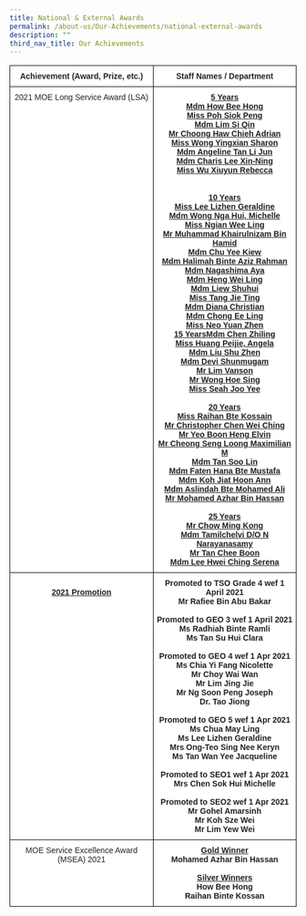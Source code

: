 ```yaml
---
title: National & External Awards
permalink: /about-us/Our-Achievements/national-external-awards
description: ""
third_nav_title: Our Achievements
---
```

<style type="text/css">
.tg  {border-collapse:collapse;border-spacing:0;}
.tg td{border-color:black;border-style:solid;border-width:1px;font-family:Arial, sans-serif;font-size:14px;
  overflow:hidden;padding:10px 5px;word-break:normal;}
.tg th{border-color:black;border-style:solid;border-width:1px;font-family:Arial, sans-serif;font-size:14px;
  font-weight:normal;overflow:hidden;padding:10px 5px;word-break:normal;}
.tg .tg-yelj{background-color:#FFF;color:#222;font-weight:bold;text-align:center;text-decoration:underline;vertical-align:top}
.tg .tg-4ufn{background-color:#FFF;color:#222;font-weight:bold;text-align:center;vertical-align:top}
.tg .tg-ok3k{background-color:#ffffff;color:#222;text-align:center;vertical-align:top}
.tg .tg-otxl{background-color:#ffffff;color:#222;font-weight:bold;text-align:center;text-decoration:underline;vertical-align:top}
.tg .tg-lygy{background-color:#FFF;color:#222;text-align:center;vertical-align:top}
</style>
<table class="tg">
<thead>
  <tr>
    <th class="tg-4ufn">Achievement <span style="background-color:initial">(Award, Prize, etc.)</span></th>
    <th class="tg-4ufn">Staff Names / Department</th>
  </tr>
</thead>
<tbody>
  <tr>
    <td class="tg-ok3k">2021 MOE Long Service Award (LSA)<br></td>
    <td class="tg-yelj">5 Years<br><span style="color:#222">Mdm How Bee Hong</span><br><span style="background-color:initial">Miss Poh Siok Peng</span><br><span style="background-color:initial">Mdm Lim Si Qin</span><br>Mr Choong Haw Chieh Adrian<br><span style="background-color:initial">Miss Wong Yingxian Sharon</span><br><span style="background-color:initial">Mdm Angeline Tan Li Jun</span><br><span style="background-color:initial">Mdm Charis Lee Xin-Ning</span><br><span style="background-color:initial">Miss Wu Xiuyun Rebecca</span><br><br><br>10 Years<br><span style="background-color:initial">Miss Lee Lizhen Geraldine</span><br><span style="background-color:initial">Mdm Wong Nga Hui, Michelle</span><br><span style="background-color:initial">Miss Ngian Wee Ling</span><br><span style="background-color:initial">Mr Muhammad Khairulnizam Bin Hamid</span><br><span style="background-color:initial">Mdm Chu Yee Kiew</span><br><span style="background-color:initial">Mdm Halimah Binte Aziz Rahman</span><br><span style="background-color:initial">Mdm Nagashima Aya</span><br><span style="background-color:initial">Mdm Heng Wei Ling</span><br><span style="background-color:initial">Mdm Liew Shuhui</span><br><span style="background-color:initial">Miss Tang Jie Ting</span><br><span style="background-color:initial">Mdm Diana Christian</span><br><span style="background-color:initial">Mdm Chong Ee Ling</span><br><span style="background-color:initial">Miss Neo Yuan Zhen </span><br>15 Years<span style="background-color:initial">Mdm Chen Zhiling</span><br><span style="background-color:initial">Miss Huang Peijie, Angela</span><br><span style="background-color:initial">Mdm Liu Shu Zhen</span><br><span style="background-color:initial">Mdm Devi Shunmugam</span><br><span style="background-color:initial">Mr Lim Vanson</span><br><span style="background-color:initial">Mr Wong Hoe Sing</span><br><span style="background-color:initial">Miss Seah Joo Yee </span><br><br>20 Years<br><span style="background-color:initial">Miss Raihan Bte Kossain</span><br><span style="background-color:initial">Mr Christopher Chen Wei Ching</span><br><span style="background-color:initial">Mr Yeo Boon Heng Elvin</span><br><span style="background-color:initial">Mr Cheong Seng Loong Maximilian M</span><br><span style="background-color:initial">Mdm Tan Soo Lin</span><br><span style="background-color:initial">Mdm Faten Hana Bte Mustafa</span><br><span style="background-color:initial">Mdm Koh Jiat Hoon Ann</span><br><span style="background-color:initial">Mdm Aslindah Bte Mohamed Ali</span><br><span style="background-color:initial">Mr Mohamed Azhar Bin Hassan </span><br><br>25 Years<br><span style="background-color:initial">Mr Chow Ming Kong</span><br><span style="background-color:initial">Mdm Tamilchelvi D/O N Narayanasamy</span><br><span style="background-color:initial">Mr Tan Chee Boon</span><br><span style="background-color:initial">Mdm Lee Hwei Ching Serena</span></td>
  </tr>
  <tr>
    <td class="tg-otxl"><br>2021 Promotion<br><br></td>
    <td class="tg-4ufn">Promoted to TSO Grade 4 wef 1 April 2021<br><span style="background-color:initial">Mr Rafiee Bin Abu Bakar</span><br><br>Promoted to GEO 3 wef 1 April 2021<br><span style="background-color:initial">Ms Radhiah Binte Ramli</span><br><span style="background-color:initial">Ms Tan Su Hui Clara</span><br><br>Promoted to GEO 4 wef 1 Apr 2021<br><span style="background-color:initial">Ms Chia Yi Fang Nicolette</span><br><span style="background-color:initial">Mr Choy Wai Wan</span><br><span style="background-color:initial">Mr Lim Jing Jie</span><br><span style="background-color:initial">Mr Ng Soon Peng Joseph</span><br><span style="background-color:initial">Dr. Tao Jiong </span><br><br>Promoted to GEO 5 wef 1 Apr 2021<br><span style="background-color:initial">Ms Chua May Ling </span><br><span style="background-color:initial">Ms Lee Lizhen Geraldine </span><br><span style="background-color:initial">Mrs Ong-Teo Sing Nee Keryn</span><br><span style="background-color:initial">Ms Tan Wan Yee Jacqueline</span><br><br>Promoted to SEO1 wef 1 Apr 2021<br><span style="background-color:initial">Mrs Chen Sok Hui Michelle</span><br><br>Promoted to SEO2 wef 1 Apr 2021<br><span style="background-color:initial">Mr Gohel Amarsinh</span><br><span style="background-color:initial">Mr Koh Sze Wei</span><br><span style="background-color:initial">Mr Lim Yew Wei</span></td>
  </tr>
  <tr>
    <td class="tg-lygy"><span style="background-color:initial">MOE Service Excellence Award (MSEA) 2021</span><br><br></td>
    <td class="tg-lygy"><span style="font-weight:bold;text-decoration:underline">Gold Winner</span><br><span style="font-weight:bold;background-color:initial">Mohamed Azhar Bin Hassan</span><br><br><span style="font-weight:bold;background-color:initial"> </span><span style="font-weight:bold;text-decoration:underline">Silver Winners </span><br><span style="font-weight:bold;background-color:initial">How Bee Hong</span><br><span style="font-weight:bold;background-color:initial">Raihan Binte Kossan</span></td>
  </tr>
</tbody>
</table>